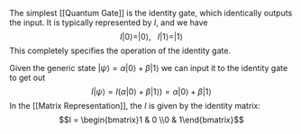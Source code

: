 The simplest [[Quantum Gate]] is the identity gate, which identically outputs the input. It is typically represented by $I$, and we have
$$
I|0\rangle = |0\rangle, \ \ \ I|1\rangle = |1\rangle
$$
This completely specifies the operation of the identity gate. 

Given the generic state $|\psi\rangle = \alpha|0\rangle + \beta |1\rangle$ we can input it to the identity gate to get out
$$I|\psi\rangle= I(\alpha|0\rangle + \beta|1\rangle)=\alpha|0\rangle +\beta|1\rangle$$
In the [[Matrix Representation]], the $I$ is given by the identity matrix: 
$$I = \begin{bmatrix}1 & 0 \\0 & 1\end{bmatrix}$$